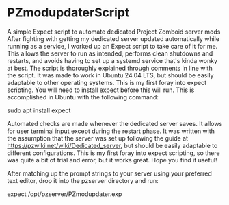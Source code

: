 # PZmodupdaterScript
A simple Expect script to automate dedicated Project Zomboid server mods
After fighting with getting my dedicated server updated automatically while running as a service,
I worked up an Expect script to take care of it for me. This allows the server to run as intended,
performs clean shutdowns and restarts, and avoids having to set up a systemd service that's kinda
wonky at best. The script is thoroughly explained through comments in line with the script. It 
was made to work in Ubuntu 24.04 LTS, but should be easily adaptable to other operating systems.
This is my first foray into expect scripting. You will need to install expect before this will
run. This is accomplished in Ubuntu with the following command:

sudo apt install expect

Automated checks are made whenever the dedicated server saves. It allows for user terminal
input except during the restart phase. It was written with the assumption that the server was
set up following the guide at https://pzwiki.net/wiki/Dedicated_server, but should be easily
adaptable to different configurations. This is my first foray into expect scripting, so there
was quite a bit of trial and error, but it works great. Hope you find it useful!

After matching up the prompt strings to your server using your preferred text editor,
drop it into the pzserver directory and run:

expect /opt/pzserver/PZmodupdater.exp
